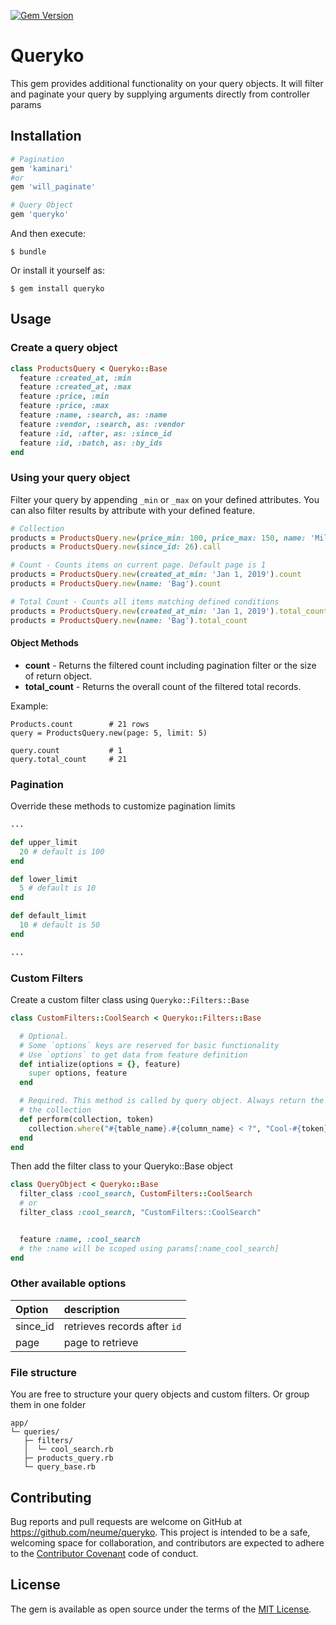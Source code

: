 [![Gem Version](https://badge.fury.io/rb/queryko.svg)](https://badge.fury.io/rb/queryko)
# Queryko
This gem provides additional functionality on your query objects. It will filter and paginate your query by supplying arguments directly from controller params

## Installation

```ruby
# Pagination
gem 'kaminari'
#or
gem 'will_paginate'

# Query Object
gem 'queryko'
```

And then execute:

    $ bundle

Or install it yourself as:

    $ gem install queryko

## Usage

### Create a query object

``` ruby
class ProductsQuery < Queryko::Base
  feature :created_at, :min
  feature :created_at, :max
  feature :price, :min
  feature :price, :max
  feature :name, :search, as: :name
  feature :vendor, :search, as: :vendor
  feature :id, :after, as: :since_id
  feature :id, :batch, as: :by_ids
end
```

### Using your query object
Filter your query by appending `_min` or `_max` on your defined attributes. You can also filter results by attribute with your defined feature.

``` ruby
# Collection
products = ProductsQuery.new(price_min: 100, price_max: 150, name: 'Milk').call
products = ProductsQuery.new(since_id: 26).call

# Count - Counts items on current page. Default page is 1
products = ProductsQuery.new(created_at_min: 'Jan 1, 2019').count
products = ProductsQuery.new(name: 'Bag').count

# Total Count - Counts all items matching defined conditions
products = ProductsQuery.new(created_at_min: 'Jan 1, 2019').total_count
products = ProductsQuery.new(name: 'Bag').total_count
```


#### Object Methods
- **count** - Returns the filtered count including pagination filter or the size of return object.
- **total_count** - Returns the overall count of the filtered total records.

Example:

```
Products.count        # 21 rows
query = ProductsQuery.new(page: 5, limit: 5)

query.count           # 1
query.total_count     # 21
```
### Pagination
Override these methods to customize pagination limits

``` ruby
...

def upper_limit
  20 # default is 100
end

def lower_limit
  5 # default is 10
end

def default_limit
  10 # default is 50
end

...
```

### Custom Filters
Create a custom filter class using `Queryko::Filters::Base`

``` ruby
class CustomFilters::CoolSearch < Queryko::Filters::Base

  # Optional.
  # Some `options` keys are reserved for basic functionality
  # Use `options` to get data from feature definition
  def intialize(options = {}, feature)
    super options, feature
  end

  # Required. This method is called by query object. Always return the result of
  # the collection
  def perform(collection, token)
    collection.where("#{table_name}.#{column_name} < ?", "Cool-#{token}")
  end
end
```

Then add the filter class to your Queryko::Base object
``` ruby
class QueryObject < Queryko::Base
  filter_class :cool_search, CustomFilters::CoolSearch
  # or
  filter_class :cool_search, "CustomFilters::CoolSearch"


  feature :name, :cool_search
  # the :name will be scoped using params[:name_cool_search]
end
```

### Other available options
| Option   | description                  |
|:---------|:-----------------------------|
| since_id | retrieves records after `id` |
| page     | page to retrieve             |


### File structure
You are free to structure your query objects and custom filters. Or group them
in one folder
```
app/
└─ queries/
   ├─ filters/
   │  └─ cool_search.rb
   ├─ products_query.rb
   └─ query_base.rb
```

## Contributing

Bug reports and pull requests are welcome on GitHub at https://github.com/neume/queryko. This project is intended to be a safe, welcoming space for collaboration, and contributors are expected to adhere to the [Contributor Covenant](http://contributor-covenant.org) code of conduct.

## License

The gem is available as open source under the terms of the [MIT License](http://opensource.org/licenses/MIT).
